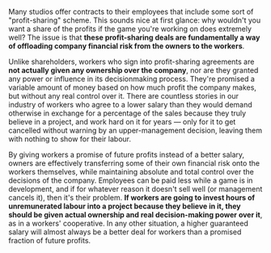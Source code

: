 Many studios offer contracts to their employees that include some sort of
"profit-sharing" scheme. This sounds nice at first glance: why wouldn't you want
a share of the profits if the game you're working on does extremely well? The
issue is that **these profit-sharing deals are fundamentally a way of offloading
company financial risk from the owners to the workers**.

Unlike shareholders, workers who sign into profit-sharing agreements are **not
actually given any ownership over the company**, nor are they granted any power
or influence in its decisionmaking process. They're promised a variable amount
of money based on how much profit the company makes, but without any real
control over it. There are countless stories in our industry of workers who
agree to a lower salary than they would demand otherwise in exchange for a
percentage of the sales because they truly believe in a project, and work hard
on it for years — only for it to get cancelled without warning by an
upper-management decision, leaving them with nothing to show for their labour.

By giving workers a promise of future profits instead of a better salary, owners
are effectively transferring some of their own financial risk onto the workers
themselves, while maintaining absolute and total control over the decisions of
the company. Employees can be paid less while a game is in development, and if
for whatever reason it doesn't sell well (or management cancels it), then it's
their problem. **If workers are going to invest hours of unremunerated labour
into a project because they believe in it, they should be given actual ownership
and real decision-making power over it**, as in a workers' cooperative. In any
other situation, a higher guaranteed salary will almost always be a better deal
for workers than a promised fraction of future profits.

